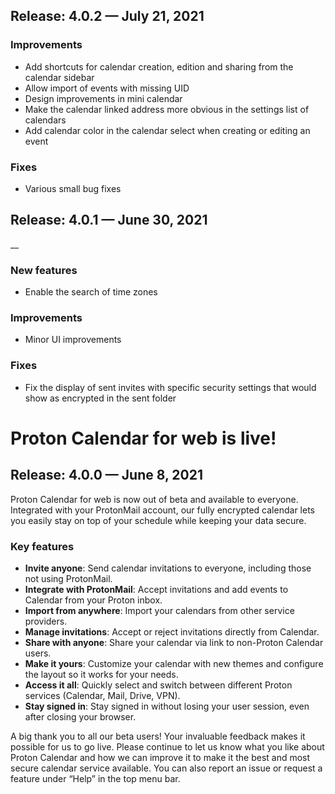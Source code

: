 ## Release: 4.0.2 — July 21, 2021

### Improvements
- Add shortcuts for calendar creation, edition and sharing from the calendar sidebar
- Allow import of events with missing UID
- Design improvements in mini calendar
- Make the calendar linked address more obvious in the settings list of calendars
- Add calendar color in the calendar select when creating or editing an event
### Fixes
- Various small bug fixes

## Release: 4.0.1 — June 30, 2021
__
### New features
- Enable the search of time zones

### Improvements
- Minor UI improvements

### Fixes
- Fix the display of sent invites with specific security settings that would show as encrypted in the sent folder

# Proton Calendar for web is live!

## Release: 4.0.0 — June 8, 2021

Proton Calendar for web is now out of beta and available to everyone. Integrated with your ProtonMail account, our fully encrypted calendar lets you easily stay on top of your schedule while keeping your data secure.

### Key features
- **Invite anyone**: Send calendar invitations to everyone, including those not using ProtonMail.
- **Integrate with ProtonMail**: Accept invitations and add events to Calendar from your Proton inbox.
- **Import from anywhere**: Import your calendars from other service providers.
- **Manage invitations**: Accept or reject invitations directly from Calendar.
- **Share with anyone**: Share your calendar via link to non-Proton Calendar users.
- **Make it yours**: Customize your calendar with new themes and configure the layout   so it works for your needs.
- **Access it all**: Quickly select and switch between different Proton services (Calendar, Mail, Drive, VPN).
- **Stay signed in**: Stay signed in without losing your user session, even after closing your browser.

A big thank you to all our beta users! Your invaluable feedback makes it possible for us to go live. Please continue to let us know what you like about Proton Calendar and how we can improve it to make it the best and most secure calendar service available. You can also report an issue or request a feature under “Help” in the top menu bar.

